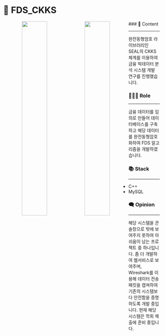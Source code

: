 # 🏧 FDS_CKKS

<p align="center">
<img src="https://i.esdrop.com/d/6s3tAASJcz.png" width="40%" style="float:left"> <img src="https://i.esdrop.com/d/hRccm3NQAT.png" width="40%" style="float:left">
</p>
### 📄 Content

---

완전동형암호 라이브러리인 SEAL의 CKKS 체계를 이용하여 금융 빅데이터 분석 시스템 개발 연구를 진행했습니다.

### 👩🏻‍💻 Role

---

금융 데이터를 임의로 만들어 데이터베이스를 구축하고 해당 데이터를 완전동형암호화하여 FDS 알고리즘을 개발하였습니다.

### 📚 Stack

---

- C++
- MySQL

### 🗨️ Opinion

---

해당 시스템을 콘솔창으로 밖에 보여주지 못하여 아쉬움이 남는 프로젝트 중 하나입니다. 좀 더 개발하여 웹서비스로 보여주며, Wireshark를 이용해 데이터 전송 패킷을 캡쳐하여 기존의 시스템보다 안전함을 증명하도록 개발 중입니다. 현재 해당 시스템은 학회 제출에 준비 중입니다.
